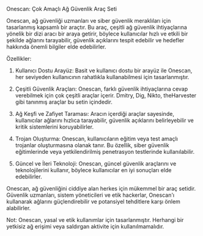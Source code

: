 Onescan: Çok Amaçlı Ağ Güvenlik Araç Seti

Onescan, ağ güvenliği uzmanları ve siber güvenlik meraklıları için tasarlanmış kapsamlı bir araçtır. Bu araç, çeşitli ağ güvenlik ihtiyaçlarına yönelik bir dizi aracı bir araya getirir, böylece kullanıcılar hızlı ve etkili bir şekilde ağlarını tarayabilir, güvenlik açıklarını tespit edebilir ve hedefler hakkında önemli bilgiler elde edebilirler.

Özellikler:

1) Kullanıcı Dostu Arayüz: Basit ve kullanıcı dostu bir arayüz ile Onescan, her seviyeden kullanıcının rahatlıkla kullanabilmesi için tasarlanmıştır.

2) Çeşitli Güvenlik Araçları: Onescan, farklı güvenlik ihtiyaçlarına cevap verebilmek için çok çeşitli araçlar içerir. Dmitry, Dig, Nikto, theHarvester gibi tanınmış araçlar bu setin içindedir.

3) Ağ Keşfi ve Zafiyet Taraması: Aracın içerdiği araçlar sayesinde, kullanıcılar ağlarını hızlıca tarayabilir, güvenlik açıklarını belirleyebilir ve kritik sistemlerini koruyabilirler.

4) Trojan Oluşturma: Onescan, kullanıcıların eğitim veya test amaçlı trojanlar oluşturmasına olanak tanır. Bu özellik, siber güvenlik eğitimlerinde veya yetkilendirilmiş penetrasyon testlerinde kullanılabilir.

5) Güncel ve İleri Teknoloji: Onescan, güncel güvenlik araçlarını ve teknolojilerini kullanır, böylece kullanıcılar en iyi sonuçları elde edebilirler.

Onescan, ağ güvenliğini ciddiye alan herkes için mükemmel bir araç setidir. Güvenlik uzmanları, sistem yöneticileri ve etik hackerlar, Onescan'ı kullanarak ağlarını güçlendirebilir ve potansiyel tehditlere karşı önlem alabilirler.

Not: Onescan, yasal ve etik kullanımlar için tasarlanmıştır. Herhangi bir yetkisiz ağ erişimi veya saldırgan aktivite için kullanılmamalıdır.
